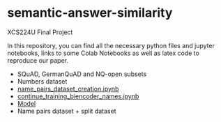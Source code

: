 # semantic-answer-similarity
 XCS224U Final Project

In this repository, you can find all the necessary python files and jupyter notebooks, links to some Colab Notebooks as well as latex code to reproduce our paper.

* SQuAD, GermanQuAD and NQ-open subsets
* Numbers dataset 
* [name_pairs_dataset_creation.ipynb](https://colab.research.google.com/drive/1AFU-RF3adOpIJfZAkEVT3tSuHefd4JJl?usp=sharing)
* [continue_training_biencoder_names.ipynb](https://colab.research.google.com/drive/1a1L9xfK-t3xtp1MHyHIzewip4kDDxhRe?usp=sharing)
* [Model](https://drive.google.com/drive/folders/1rDVOkfr3VzjGsu4Esz6rY9Ck2ndenvct?usp=sharing)
* Name pairs dataset + split dataset
